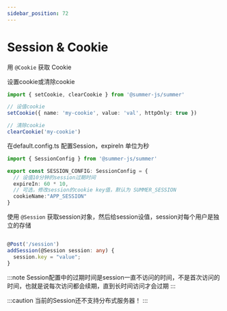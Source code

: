 ```yaml
---
sidebar_position: 72
---
```


# Session & Cookie

用 `@Cookie` 获取 Cookie

设置cookie或清除cookie

```ts
import { setCookie, clearCookie } from '@summer-js/summer'

// 设值cookie
setCookie({ name: 'my-cookie', value: 'val', httpOnly: true })

// 清除cookie
clearCookie('my-cookie')
```


在default.config.ts 配置Session，expireIn 单位为秒

```ts
import { SessionConfig } from '@summer-js/summer'

export const SESSION_CONFIG: SessionConfig = {
  // 设值10分钟的session过期时间
  expireIn: 60 * 10,
  // 可选，修改session的cookie key值，默认为 SUMMER_SESSION
  cookieName:"APP_SESSION"
}

```

使用 `@Session` 获取session对象，然后给session设值，session对每个用户是独立的存储

```ts

@Post('/session')
addSession(@Session session: any) {
  session.key = "value";
}

```

:::note
Session配置中的过期时间是session一直不访问的时间，不是首次访问的时间，也就是说每次访问都会续期，直到长时间访问才会过期
:::

:::caution
当前的Session还不支持分布式服务器！
:::